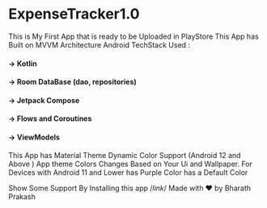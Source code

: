 # ExpenseTracker1.0
This is My First App that is ready to be Uploaded in PlayStore 
This App has Built on MVVM Architecture
 Android TechStack Used :
        <h4> -> Kotlin </h4>
       <h4>   -> Room DataBase (dao, repositories)</h4>
       <h4>   -> Jetpack Compose</h4>
        <h4>  -> Flows and Coroutines </h4>
       <h4>   -> ViewModels </h4>
        
 This App has Material Theme Dynamic Color Support (Android 12 and Above ) App theme Colors Changes Based on Your Ui and Wallpaper. 
 For Devices with Android 11 and Lower has Purple Color has a Default Color
 
 Show Some Support By Installing this app /*link*/
 Made with ❤️ by Bharath Prakash
 
<href> </href>
